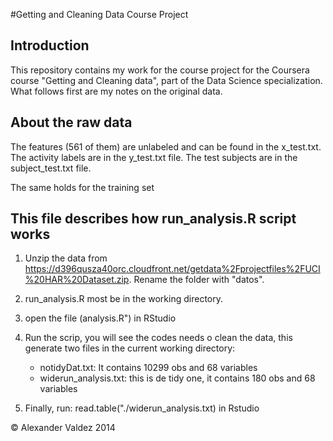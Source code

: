 #Getting and Cleaning Data Course Project

Introduction
------------
This repository contains my work for the course project for the Coursera course "Getting and Cleaning data", part of the Data Science specialization.
What follows first are my notes on the original data.

About the raw data
------------------

The features (561 of them) are unlabeled and can be found in the x_test.txt. 
The activity labels are in the y_test.txt file.
The test subjects are in the subject_test.txt file.

The same holds for the training set


This file describes how run_analysis.R script works
---------------------------------------------------

1. Unzip the data from https://d396qusza40orc.cloudfront.net/getdata%2Fprojectfiles%2FUCI%20HAR%20Dataset.zip. Rename the folder with "datos".

2. run_analysis.R most be in the working directory.
3. open the file (analysis.R") in RStudio
4. Run the scrip, you will see the codes needs o clean the data, this generate two files in the current working directory:
	* notidyDat.txt: It contains 10299 obs and 68 variables
	* widerun_analysis.txt: this is de tidy one, it contains 180 obs and 68 variables
5. Finally, run: read.table("./widerun_analysis.txt) in Rstudio



© Alexander Valdez 2014
